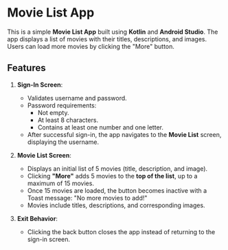 # Movie List App

This is a simple **Movie List App** built using **Kotlin** and **Android Studio**. The app displays a list of movies with their titles, descriptions, and images. Users can load more movies by clicking the "More" button.

## Features

1. **Sign-In Screen**:
   - Validates username and password.
   - Password requirements:
     - Not empty.
     - At least 8 characters.
     - Contains at least one number and one letter.
   - After successful sign-in, the app navigates to the **Movie List** screen, displaying the username.

2. **Movie List Screen**:
   - Displays an initial list of 5 movies (title, description, and image).
   - Clicking **"More"** adds 5 movies to the **top of the list**, up to a maximum of 15 movies.
   - Once 15 movies are loaded, the button becomes inactive with a Toast message: "No more movies to add!"
   - Movies include titles, descriptions, and corresponding images.

3. **Exit Behavior**:
   - Clicking the back button closes the app instead of returning to the sign-in screen.


